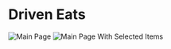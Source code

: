 # Driven Eats

![Main Page](https://user-images.githubusercontent.com/93556620/179237482-f861d134-56ca-4712-a7c4-b3828c1fb55f.png)
![Main Page With Selected Items](https://user-images.githubusercontent.com/93556620/179237893-3333d160-e310-475e-9489-4660a047cc68.png)